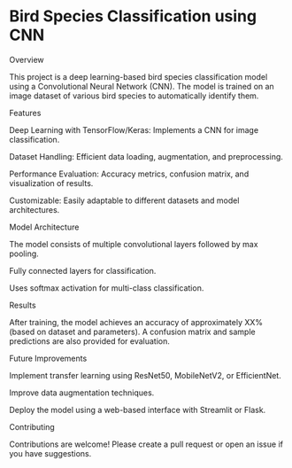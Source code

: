 # Bird Species Classification using CNN

Overview

This project is a deep learning-based bird species classification model using a Convolutional Neural Network (CNN). The model is trained on an image dataset of various bird species to automatically identify them.

Features

Deep Learning with TensorFlow/Keras: Implements a CNN for image classification.

Dataset Handling: Efficient data loading, augmentation, and preprocessing.

Performance Evaluation: Accuracy metrics, confusion matrix, and visualization of results.

Customizable: Easily adaptable to different datasets and model architectures.

Model Architecture

The model consists of multiple convolutional layers followed by max pooling.

Fully connected layers for classification.

Uses softmax activation for multi-class classification.

Results

After training, the model achieves an accuracy of approximately XX% (based on dataset and parameters). A confusion matrix and sample predictions are also provided for evaluation.

Future Improvements

Implement transfer learning using ResNet50, MobileNetV2, or EfficientNet.

Improve data augmentation techniques.

Deploy the model using a web-based interface with Streamlit or Flask.

Contributing

Contributions are welcome! Please create a pull request or open an issue if you have suggestions.
